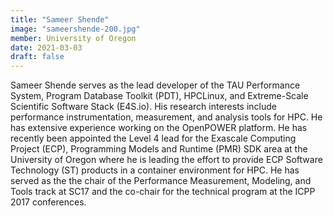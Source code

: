 ```yaml
---
title: "Sameer Shende"
image: "sameershende-200.jpg"
member: University of Oregon
date: 2021-03-03
draft: false
---
```


Sameer Shende serves as the lead developer of the TAU Performance System, Program Database Toolkit (PDT), HPCLinux,
and Extreme-Scale Scientific Software Stack (E4S.io).
His research interests include performance instrumentation, measurement, and analysis tools for HPC.
He has extensive experience working on the OpenPOWER platform.
He has recently been appointed the Level 4 lead for the Exascale Computing Project (ECP),
Programming Models and Runtime (PMR) SDK area at the University of Oregon where he is leading the effort to provide
ECP Software Technology (ST) products in a container environment for HPC.
He has served as the the chair of the Performance Measurement, Modeling,
and Tools track at SC17 and the co-chair for the technical program at the ICPP 2017 conferences.
